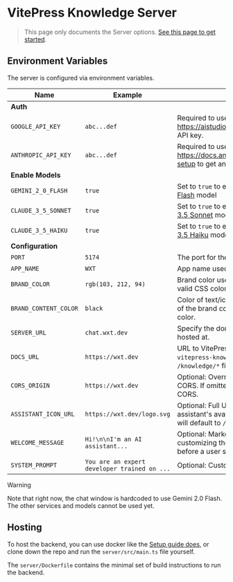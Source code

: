 # VitePress Knowledge Server

> This page only documents the Server options. [See this page to get started](https://github.com/aklinker1/vitepress-knowledge).

## Environment Variables

The server is configured via environment variables.

| Name                  | Example                                      | Description                                                                                                           |
| --------------------- | -------------------------------------------- | --------------------------------------------------------------------------------------------------------------------- |
| **Auth**              |                                              |                                                                                                                       |
| `GOOGLE_API_KEY`      | `abc...def`                                  | Required to use Gemini models. Visit <https://aistudio.google.com> to generate an API key.                            |
| `ANTHROPIC_API_KEY`   | `abc...def`                                  | Required to use Claude models. Visit <https://docs.anthropic.com/en/docs/initial-setup> to get an API key.            |
| **Enable Models**     |                                              |                                                                                                                       |
| `GEMINI_2_0_FLASH`    | `true`                                       | Set to `true` to enable [Google's Gemini 2.0 Flash](https://ai.google.dev/gemini-api/docs/models/gemini) model        |
| `CLAUDE_3_5_SONNET`   | `true`                                       | Set to `true` to enable [Anthopic's Claude 3.5 Sonnet](https://docs.anthropic.com/en/docs/about-claude/models) model  |
| `CLAUDE_3_5_HAIKU`    | `true`                                       | Set to `true` to enable [Anthopic's Claude 3.5 Haiku](https://docs.anthropic.com/en/docs/about-claude/models) model   |
| **Configuration**     |                                              |                                                                                                                       |
| `PORT`                | `5174`                                       | The port for the server to listen on.                                                                                 |
| `APP_NAME`            | `WXT`                                        | App name used throughout the UI                                                                                       |
| `BRAND_COLOR`         | `rgb(103, 212, 94)`                          | Brand color used on the UI. Can be any valid CSS color.                                                               |
| `BRAND_CONTENT_COLOR` | `black`                                      | Color of text/icons when displayed on top of the brand color. Can be any valid CSS color.                             |
| `SERVER_URL`          | `chat.wxt.dev`                               | Specify the domain the server will be hosted at.                                                                      |
| `DOCS_URL`            | `https://wxt.dev`                            | URL to VitePress website. Must use the `vitepress-knowledge` plugin and host `/knowledge/*` files.                    |
| `CORS_ORIGIN`         | `https://wxt.dev`                            | Optional: Override the allowed origin for CORS. If omitted, will use `DOCS_URL` for CORS.                             |
| `ASSISTANT_ICON_URL`  | `https://wxt.dev/logo.svg`                   | Optional: Full URL to icon to use for the assistant's avatar in the chat. If missing, will default to `/favicon.ico`. |
| `WELCOME_MESSAGE`     | `Hi!\n\nI'm an AI assistant...`              | Optional: Markdown template for customizing the initial message shown before a user sends their first message.        |
| `SYSTEM_PROMPT`       | `You are an expert developer trained on ...` | Optional: Customize the system prompt                                                                                 |

> [!WARNING]
> Note that right now, the chat window is hardcoded to use Gemini 2.0 Flash. The other services and models cannot be used yet.

## Hosting

To host the backend, you can use docker like the [Setup guide does](https://github.com/aklinker1/vitepress-knowledge#setup), or clone down the repo and run the `server/src/main.ts` file yourself.

The `server/Dockerfile` contains the minimal set of build instructions to run the backend.
